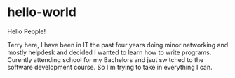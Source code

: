# hello-world

Hello  People!

Terry here, I have been in IT the past four years doing minor networking and mostly helpdesk and decided I wanted to learn how to write programs.
Curently attending school for my Bachelors and jsut switched to the software development course. So I'm trying to take in everything I can.
